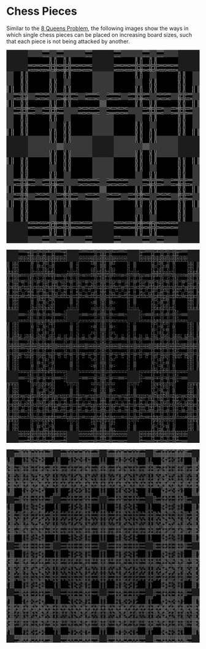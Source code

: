 # Chess Pieces

Similar to the [8 Queens Problem](8-queens-problem.md), the following images show the ways in which single chess pieces can be placed on increasing board sizes, such that each piece is not being attacked by another.

![Pawn placement on a 3x3 board](../.gitbook/assets/pawnsboard_3.png)

![Pawn placement on a 4x4 board](../.gitbook/assets/pawnsboard_4.png)

![Pawn placement on a 5x5 board](../.gitbook/assets/pawnsboard_5.png)


